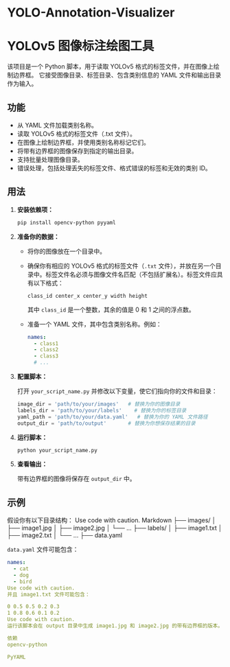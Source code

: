 # YOLO-Annotation-Visualizer
# YOLOv5 图像标注绘图工具

该项目是一个 Python 脚本，用于读取 YOLOv5 格式的标签文件，并在图像上绘制边界框。 它接受图像目录、标签目录、包含类别信息的 YAML 文件和输出目录作为输入。

## 功能

*   从 YAML 文件加载类别名称。
*   读取 YOLOv5 格式的标签文件（.txt 文件）。
*   在图像上绘制边界框，并使用类别名称标记它们。
*   将带有边界框的图像保存到指定的输出目录。
*   支持批量处理图像目录。
*   错误处理，包括处理丢失的标签文件、格式错误的标签和无效的类别 ID。

## 用法


1.  **安装依赖项：**

    ```bash
    pip install opencv-python pyyaml
    ```

2.  **准备你的数据：**

    *   将你的图像放在一个目录中。
    *   确保你有相应的 YOLOv5 格式的标签文件（`.txt` 文件），并放在另一个目录中。标签文件名必须与图像文件名匹配（不包括扩展名）。标签文件应具有以下格式：

        ```
        class_id center_x center_y width height
        ```

        其中 `class_id` 是一个整数，其余的值是 0 和 1 之间的浮点数。

    *   准备一个 YAML 文件，其中包含类别名称。例如：

        ```yaml
        names:
          - class1
          - class2
          - class3
          # ...
        ```

3.  **配置脚本：**

    打开 `your_script_name.py` 并修改以下变量，使它们指向你的文件和目录：

    ```python
    image_dir = 'path/to/your/images'   # 替换为你的图像目录
    labels_dir = 'path/to/your/labels'    # 替换为你的标签目录
    yaml_path = 'path/to/your/data.yaml'   # 替换为你的 YAML 文件路径
    output_dir = 'path/to/output'       # 替换为你想保存结果的目录
    ```

4.  **运行脚本：**

    ```bash
    python your_script_name.py
    ```

5.  **查看输出：**

    带有边界框的图像将保存在 `output_dir` 中。

## 示例

假设你有以下目录结构：
Use code with caution.
Markdown
├── images/
│ ├── image1.jpg
│ ├── image2.jpg
│ └── ...
├── labels/
│ ├── image1.txt
│ ├── image2.txt
│ └── ...
├── data.yaml

`data.yaml` 文件可能包含：

```yaml
names:
  - cat
  - dog
  - bird
Use code with caution.
并且 image1.txt 文件可能包含：

0 0.5 0.5 0.2 0.3
1 0.8 0.6 0.1 0.2
Use code with caution.
运行该脚本会在 output 目录中生成 image1.jpg 和 image2.jpg 的带有边界框的版本。

依赖
opencv-python

PyYAML
